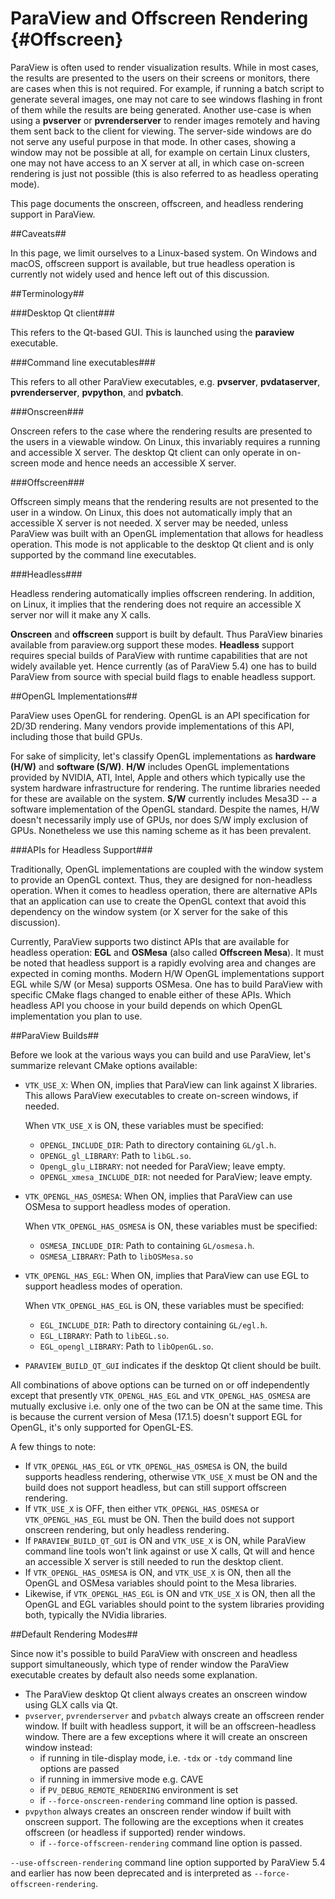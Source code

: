 ParaView and Offscreen Rendering        {#Offscreen}
================================

ParaView is often used to render visualization results. While in most cases,
the results are presented to the users on their screens or monitors, there are
cases when this is not required. For example, if running a batch script to
generate several images, one may not care to see windows flashing in front of
them while the results are being generated. Another use-case is when using a
**pvserver** or **pvrenderserver** to render images remotely and having them
sent back to the client for viewing. The server-side windows are do not serve
any useful purpose in that mode. In other cases, showing a window may not be
possible at all, for example on certain Linux clusters, one may not have access
to an X server at all, in which case on-screen rendering is just not possible
(this is also referred to as headless operating mode).

This page documents the onscreen, offscreen, and headless rendering support in
ParaView.

##Caveats##

In this page, we limit ourselves to a Linux-based system. On Windows and macOS,
offscreen support is available, but true headless operation is currently not
widely used and hence left out of this discussion.

##Terminology##

###Desktop Qt client###

This refers to the Qt-based GUI. This is launched using the **paraview**
executable.

###Command line executables###

This refers to all other ParaView executables, e.g. **pvserver**,
**pvdataserver**, **pvrenderserver**, **pvpython**, and **pvbatch**.

###Onscreen###

Onscreen refers to the case where the rendering results are presented to the
users in a viewable window. On Linux, this invariably requires a running and
accessible X server. The desktop Qt client can only
operate in on-screen mode and hence needs an accessible X server.

###Offscreen###

Offscreen simply means that the rendering results are not presented to the user
in a window. On Linux, this does not automatically imply that an accessible X
server is not needed. X server may be needed, unless ParaView was built with
an OpenGL implementation that allows for headless operation. This mode is not
applicable to the desktop Qt client and is only supported by the command line
executables.

###Headless###

Headless rendering automatically implies offscreen rendering. In addition, on
Linux, it implies that the rendering does not require an accessible X server nor
will it make any X calls.

**Onscreen** and **offscreen** support is built by default. Thus ParaView
binaries available from paraview.org support these modes. **Headless** support
requires special builds of ParaView with runtime capabilities that are not
widely available yet. Hence currently (as of ParaView 5.4) one has to build
ParaView from source with special build flags to enable headless support.

##OpenGL Implementations##

ParaView uses OpenGL for rendering. OpenGL is an API specification for 2D/3D
rendering. Many vendors provide implementations of this API, including those
that build GPUs.

For sake of simplicity, let's classify OpenGL implementations as **hardware
(H/W)** and **software (S/W)**. **H/W** includes OpenGL implementations provided by
NVIDIA, ATI, Intel, Apple and others which typically use the system hardware
infrastructure for rendering. The runtime libraries needed for these are
available on the system. **S/W** currently includes Mesa3D -- a software
implementation of the OpenGL standard. Despite the names, H/W doesn't
necessarily imply use of GPUs, nor does S/W imply exclusion of GPUs. Nonetheless
we use this naming scheme as it has been prevalent.

###APIs for Headless Support###

Traditionally, OpenGL implementations are coupled with the window system to
provide an OpenGL context. Thus, they are designed for non-headless operation.
When it comes to headless operation, there are alternative APIs that an
application can use to create the OpenGL context that avoid this dependency on
the window system (or X server for the sake of this discussion).

Currently, ParaView supports two distinct APIs that are available for headless
operation: **EGL** and **OSMesa** (also called **Offscreen Mesa**). It must be
noted that headless support is a rapidly evolving area and changes are expected
in coming months. Modern H/W OpenGL implementations support EGL while S/W
(or Mesa) supports OSMesa. One has to build ParaView with specific CMake flags
changed to enable either of these APIs. Which headless API you choose in your
build depends on which OpenGL implementation you plan to use.

##ParaView Builds##

Before we look at the various ways you can build and use ParaView, let's
summarize relevant CMake options available:

* `VTK_USE_X`: When ON, implies that ParaView can link against X libraries.
  This allows ParaView executables to create on-screen windows, if needed.

  When `VTK_USE_X` is ON, these variables must be specified:
  * `OPENGL_INCLUDE_DIR`: Path to directory containing `GL/gl.h`.
  * `OPENGL_gl_LIBRARY`: Path to `libGL.so`.
  * `OpengL_glu_LIBRARY`: not needed for ParaView; leave empty.
  * `OPENGL_xmesa_INCLUDE_DIR`: not needed for ParaView; leave empty.

* `VTK_OPENGL_HAS_OSMESA`: When ON, implies that ParaView can use OSMesa
  to support headless modes of operation.

  When `VTK_OPENGL_HAS_OSMESA` is ON, these variables must be specified:
  * `OSMESA_INCLUDE_DIR`: Path to containing `GL/osmesa.h`.
  * `OSMESA_LIBRARY`: Path to `libOSMesa.so`

* `VTK_OPENGL_HAS_EGL`: When ON, implies that ParaView can use EGL to support
  headless modes of operation.

  When `VTK_OPENGL_HAS_EGL` is ON, these variables must be specified:
  * `EGL_INCLUDE_DIR`: Path to directory containing `GL/egl.h`.
  * `EGL_LIBRARY`: Path to `libEGL.so`.
  * `EGL_opengl_LIBRARY`: Path to `libOpenGL.so`.

* `PARAVIEW_BUILD_QT_GUI` indicates if the desktop Qt client should be built.


All combinations of above options can be turned on or off independently except that
presently `VTK_OPENGL_HAS_EGL` and `VTK_OPENGL_HAS_OSMESA` are mutually exclusive i.e.
only one of the two can be ON at the same time. This is because the current version of Mesa (17.1.5)
doesn't support EGL for OpenGL, it's only supported for OpenGL-ES.

A few things to note:
* If `VTK_OPENGL_HAS_EGL` or `VTK_OPENGL_HAS_OSMESA` is ON, the build supports headless rendering, otherwise
  `VTK_USE_X` must be ON and the build does not support headless, but can still support offscreen rendering.
* If `VTK_USE_X` is OFF, then either `VTK_OPENGL_HAS_OSMESA` or `VTK_OPENGL_HAS_EGL` must be ON. Then the build
  does not support onscreen rendering, but only headless rendering.
* If `PARAVIEW_BUILD_QT_GUI` is ON and `VTK_USE_X` is ON, while ParaView command line tools won't
  link against or use X calls, Qt will and hence an accessible X server is still needed to run the
  desktop client.
* If `VTK_OPENGL_HAS_OSMESA` is ON, and `VTK_USE_X` is ON, then all the OpenGL and OSMesa variables
  should point to the Mesa libraries.
* Likewise, if `VTK_OPENGL_HAS_EGL` is ON and `VTK_USE_X` is ON, then all the OpenGL and EGL variables should point
  to the system libraries providing both, typically the NVidia libraries.

##Default Rendering Modes##

Since now it's possible to build ParaView with onscreen and headless support simultaneously, which type of render window the ParaView
executable creates by default also needs some explanation.

* The ParaView desktop Qt client always creates an onscreen window using GLX calls via Qt.
* `pvserver`, `pvrenderserver` and `pvbatch` always create an offscreen render window. If built with headless support,
  it will be an offscreen-headless window. There are a few exceptions where it will create an onscreen window instead:
  - if running in tile-display mode, i.e. `-tdx` or `-tdy` command line options are passed
  - if running in immersive mode e.g. CAVE
  - if `PV_DEBUG_REMOTE_RENDERING` environment is set
  - if `--force-onscreen-rendering` command line option is passed.
* `pvpython` always creates an onscreen render window if built with onscreen support. The following are the exceptions when it
  creates offscreen (or headless if supported) render windows.
  - if `--force-offscreen-rendering` command line option is passed.

`--use-offscreen-rendering` command line option supported by ParaView 5.4 and earlier has now been deprecated and is
interpreted as `--force-offscreen-rendering`.
